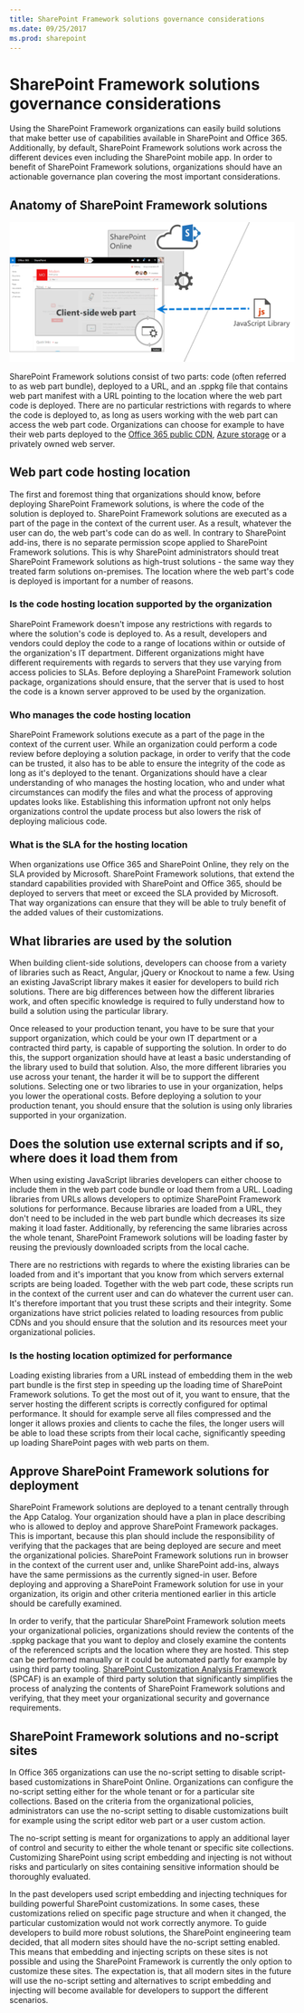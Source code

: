 ```yaml
---
title: SharePoint Framework solutions governance considerations
ms.date: 09/25/2017
ms.prod: sharepoint
---
```



# SharePoint Framework solutions governance considerations

Using the SharePoint Framework organizations can easily build solutions that make better use of capabilities available in SharePoint and Office 365. Additionally, by default, SharePoint Framework solutions work across the different devices even including the SharePoint mobile app. In order to benefit of SharePoint Framework solutions, organizations should have an actionable governance plan covering the most important considerations.

## Anatomy of SharePoint Framework solutions

![Diagram illustrating the composition of SharePoint Framework solutions](../../../images/guidance-governance-spfx-structure-schema.png)

SharePoint Framework solutions consist of two parts: code (often referred to as web part bundle), deployed to a URL, and an .sppkg file that contains web part manifest with a URL pointing to the location where the web part code is deployed. There are no particular restrictions with regards to where the code is deployed to, as long as users working with the web part can access the web part code. Organizations can choose for example to have their web parts deployed to the [Office 365 public CDN](https://dev.office.com/blogs/office-365-public-cdn-developer-preview-release), [Azure storage](../get-started/deploy-web-part-to-cdn.md) or a privately owned web server.

## Web part code hosting location

The first and foremost thing that organizations should know, before deploying SharePoint Framework solutions, is where the code of the solution is deployed to. SharePoint Framework solutions are executed as a part of the page in the context of the current user. As a result, whatever the user can do, the web part's code can do as well. In contrary to SharePoint add-ins, there is no separate permission scope applied to SharePoint Framework solutions. This is why SharePoint administrators should treat SharePoint Framework solutions as high-trust solutions - the same way they treated farm solutions on-premises. The location where the web part's code is deployed is important for a number of reasons.

### Is the code hosting location supported by the organization

SharePoint Framework doesn't impose any restrictions with regards to where the solution's code is deployed to. As a result, developers and vendors could deploy the code to a range of locations within or outside of the organization's IT department. Different organizations might have different requirements with regards to servers that they use varying from access policies to SLAs. Before deploying a SharePoint Framework solution package, organizations should ensure, that the server that is used to host the code is a known server approved to be used by the organization.

### Who manages the code hosting location

SharePoint Framework solutions execute as a part of the page in the context of the current user. While an organization could perform a code review before deploying a solution package, in order to verify that the code can be trusted, it also has to be able to ensure the integrity of the code as long as it's deployed to the tenant. Organizations should have a clear understanding of who manages the hosting location, who and under what circumstances can modify the files and what the process of approving updates looks like. Establishing this information upfront not only helps organizations control the update process but also lowers the risk of deploying malicious code.

### What is the SLA for the hosting location

When organizations use Office 365 and SharePoint Online, they rely on the SLA provided by Microsoft. SharePoint Framework solutions, that extend the standard capabilities provided with SharePoint and Office 365, should be deployed to servers that meet or exceed the SLA provided by Microsoft. That way organizations can ensure that they will be able to truly benefit of the added values of their customizations.

## What libraries are used by the solution

When building client-side solutions, developers can choose from a variety of libraries such as React, Angular, jQuery or Knockout to name a few. Using an existing JavaScript library makes it easier for developers to build rich solutions. There are big differences between how the different libraries work, and often specific knowledge is required to fully understand how to build a solution using the particular library.

Once released to your production tenant, you have to be sure that your support organization, which could be your own IT department or a contracted third party, is capable of supporting the solution. In order to do this, the support organization should have at least a basic understanding of the library used to build that solution. Also, the more different libraries you use across your tenant, the harder it will be to support the different solutions. Selecting one or two libraries to use in your organization, helps you lower the operational costs. Before deploying a solution to your production tenant, you should ensure that the solution is using only libraries supported in your organization.

## Does the solution use external scripts and if so, where does it load them from

When using existing JavaScript libraries developers can either choose to include them in the web part code bundle or load them from a URL. Loading libraries from URLs allows developers to optimize SharePoint Framework solutions for performance. Because libraries are loaded from a URL, they don't need to be included in the web part bundle which decreases its size making it load faster. Additionally, by referencing the same libraries across the whole tenant, SharePoint Framework solutions will be loading faster by reusing the previously downloaded scripts from the local cache.

There are no restrictions with regards to where the existing libraries can be loaded from and it's important that you know from which servers external scripts are being loaded. Together with the web part code, these scripts run in the context of the current user and can do whatever the current user can. It's therefore important that you trust these scripts and their integrity. Some organizations have strict policies related to loading resources from public CDNs and you should ensure that the solution and its resources meet your organizational policies.

### Is the hosting location optimized for performance

Loading existing libraries from a URL instead of embedding them in the web part bundle is the first step in speeding up the loading time of SharePoint Framework solutions. To get the most out of it, you want to ensure, that the server hosting the different scripts is correctly configured for optimal performance. It should for example serve all files compressed and the longer it allows proxies and clients to cache the files, the longer users will be able to load these scripts from their local cache, significantly speeding up loading SharePoint pages with web parts on them.

## Approve SharePoint Framework solutions for deployment

SharePoint Framework solutions are deployed to a tenant centrally through the App Catalog. Your organization should have a plan in place describing who is allowed to deploy and approve SharePoint Framework packages. This is important, because this plan should include the responsibility of verifying that the packages that are being deployed are secure and meet the organizational policies. SharePoint Framework solutions run in browser in the context of the current user and, unlike SharePoint add-ins, always have the same permissions as the currently signed-in user. Before deploying and approving a SharePoint Framework solution for use in your organization, its origin and other criteria mentioned earlier in this article should be carefully examined.

In order to verify, that the particular SharePoint Framework solution meets your organizational policies, organizations should review the contents of the .sppkg package that you want to deploy and closely examine the contents of the referenced scripts and the location where they are hosted. This step can be performed manually or it could be automated partly for example by using third party tooling. [SharePoint Customization Analysis Framework](https://rencore.com/products/#spcaf) (SPCAF) is an example of third party solution that significantly simplifies the process of analyzing the contents of SharePoint Framework solutions and verifying, that they meet your organizational security and governance requirements.

## SharePoint Framework solutions and no-script sites

In Office 365 organizations can use the no-script setting to disable script-based customizations in SharePoint Online. Organizations can configure the no-script setting either for the whole tenant or for a particular site collections. Based on the criteria from the organizational policies, administrators can use the no-script setting to disable customizations built for example using the script editor web part or a user custom action.

The no-script setting is meant for organizations to apply an additional layer of control and security to either the whole tenant or specific site collections. Customizing SharePoint using script embedding and injecting is not without risks and particularly on sites containing sensitive information should be thoroughly evaluated.

In the past developers used script embedding and injecting techniques for building powerful SharePoint customizations. In some cases, these customizations relied on specific page structure and when it changed, the particular customization would not work correctly anymore. To guide developers to build more robust solutions, the SharePoint engineering team decided, that all modern sites should have the no-script setting enabled. This means that embedding and injecting scripts on these sites is not possible and using the SharePoint Framework is currently the only option to customize these sites. The expectation is, that all modern sites in the future will use the no-script setting and alternatives to script embedding and injecting will become available for developers to support the different scenarios.
